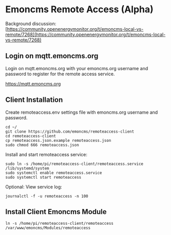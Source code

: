# Emoncms Remote Access (Alpha)

Background discussion: [https://community.openenergymonitor.org/t/emoncms-local-vs-remote/7268](https://community.openenergymonitor.org/t/emoncms-local-vs-remote/7268)

## Login on mqtt.emoncms.org

Login on mqtt.emoncms.org with your emoncms.org username and password to register for the remote access service.

https://mqtt.emoncms.org

## Client Installation

Create remoteaccess.env settings file with emoncms.org username and password.

    cd ~/ 
    git clone https://github.com/emoncms/remoteaccess-client
    cd remoteaccess-client
    cp remoteaccess.json.example remoteaccess.json
    sudo chmod 666 remoteaccess.json

Install and start remoteaccess service:

    sudo ln -s /home/pi/remoteaccess-client/remoteaccess.service /lib/systemd/system
    sudo systemctl enable remoteaccess.service
    sudo systemctl start remoteaccess
    
Optional: View service log:

    journalctl -f -u remoteaccess -n 100

## Install Client Emoncms Module

    ln -s /home/pi/remoteaccess-client/remoteaccess /var/www/emoncms/Modules/remoteaccess
